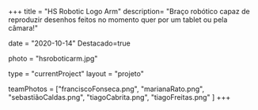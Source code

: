 +++
title = "HS Robotic Logo Arm"
description= "Braço robótico capaz de reproduzir desenhos feitos no momento quer por um tablet ou pela câmara!" 

date = "2020-10-14" 
Destacado=true 

photo = "hsroboticarm.jpg" 

type = "currentProject" 
layout = "projeto" 


teamPhotos = ["franciscoFonseca.png", "marianaRato.png", "sebastiãoCaldas.png", "tiagoCabrita.png", "tiagoFreitas.png" ] 
+++